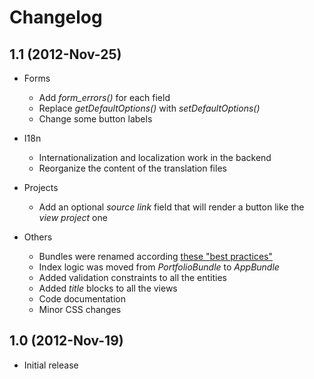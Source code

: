 Changelog
=========

1.1 (2012-Nov-25)
-----------------

* Forms
    * Add *form_errors()* for each field
    * Replace *getDefaultOptions()* with *setDefaultOptions()*
    * Change some button labels

* I18n
    * Internationalization and localization work in the backend
    * Reorganize the content of the translation files

* Projects
    * Add an optional *source link* field that will render a button like the *view project* one

* Others
    * Bundles were renamed according [these "best practices"](http://symfony.com/doc/current/cookbook/bundles/best_practices.html)
    * Index logic was moved from *PortfolioBundle* to *AppBundle*
    * Added validation constraints to all the entities
    * Added *title* blocks to all the views
    * Code documentation
    * Minor CSS changes
 

1.0 (2012-Nov-19)
-----------------

* Initial release

